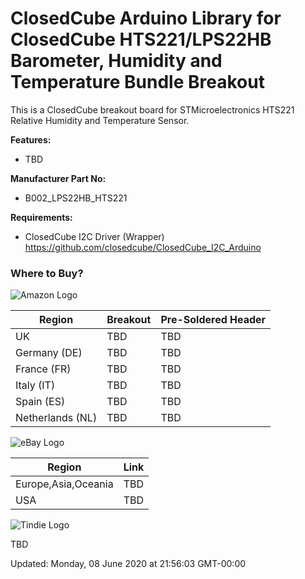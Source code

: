 ClosedCube Arduino Library for
ClosedCube HTS221/LPS22HB Barometer, Humidity and Temperature Bundle Breakout
===========================================================================

This is a ClosedCube breakout board for STMicroelectronics HTS221 Relative Humidity and Temperature Sensor.


**Features:**

- TBD

**Manufacturer Part No:**

- B002_LPS22HB_HTS221

**Requirements:**

- ClosedCube I2C Driver (Wrapper) https://github.com/closedcube/ClosedCube_I2C_Arduino

### Where to Buy?

![Amazon Logo](https://images.closedcube.uk/logo/github/amazon.png)

| Region  | Breakout | Pre-Soldered Header |
| ------------- | ------------- | ------------- |
| UK | TBD | TBD |
| Germany (DE) | TBD | TBD |
| France (FR) | TBD | TBD |
| Italy (IT) | TBD| TBD |
| Spain (ES) |TBD | TBD |
| Netherlands (NL) |TBD | TBD |

![eBay Logo](https://images.closedcube.uk/logo/github/ebay.gif)

| Region  | Link |
| ------------- | ------------- |
| Europe,Asia,Oceania |  TBD  |
| USA  | TBD |


![Tindie Logo](https://images.closedcube.uk/logo/github/tindie.png)

TBD


Updated: Monday, 08 June 2020 at 21:56:03 GMT-00:00

